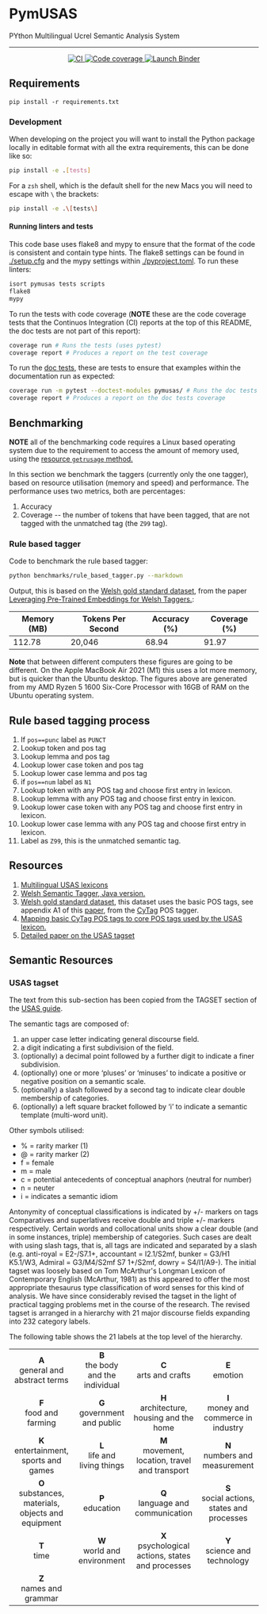# PymUSAS 

PYthon Multilingual Ucrel Semantic Analysis System

<hr/>

<p align="center">
    <a href="https://github.com/UCREL/pymusas/actions/workflows/ci.yml">
        <img alt="CI" src="https://github.com/UCREL/pymusas/actions/workflows/ci.yml/badge.svg?branch=main&event=push"/>
    </a>
    <a href="https://codecov.io/gh/UCREL/pymusas">
        <img alt="Code coverage" src="https://codecov.io/gh/UCREL/pymusas/branch/main/graph/badge.svg" />
    </a>
    <a href="https://mybinder.org/v2/gh/UCREL/pymusas/binder-main?urlpath=git-pull%3Frepo%3Dhttps%253A%252F%252Fgithub.com%252FUCREL%252Fpymusas%26urlpath%3Dlab%252Ftree%252Fpymusas%252F%26branch%3Dmain">
        <img alt="Launch Binder" src="https://static.mybinder.org/badge_logo.svg">
    </a>

</p>

## Requirements

```
pip install -r requirements.txt
```

### Development

When developing on the project you will want to install the Python package locally in editable format with all the extra requirements, this can be done like so:

```bash
pip install -e .[tests]
```

For a `zsh` shell, which is the default shell for the new Macs you will need to escape with `\` the brackets:

```zsh
pip install -e .\[tests\]
```

#### Running linters and tests

This code base uses flake8 and mypy to ensure that the format of the code is consistent and contain type hints. The flake8 settings can be found in [./setup.cfg](./setup.cfg) and the mypy settings within [./pyproject.toml](./pyproject.toml). To run these linters:

``` bash
isort pymusas tests scripts
flake8
mypy
```

To run the tests with code coverage (**NOTE** these are the code coverage tests that the Continuos Integration (CI) reports at the top of this README, the doc tests are not part of this report):

``` bash
coverage run # Runs the tests (uses pytest)
coverage report # Produces a report on the test coverage
```

To run the [doc tests](https://docs.python.org/3/library/doctest.html), these are tests to ensure that examples within the documentation run as expected:

``` bash
coverage run -m pytest --doctest-modules pymusas/ # Runs the doc tests
coverage report # Produces a report on the doc tests coverage
```

## Benchmarking

**NOTE** all of the benchmarking code requires a Linux based operating system due to the requirement to access the amount of memory used, using the [resource `getrusage` method.](https://docs.python.org/3/library/resource.html#resource.getrusage)

In this section we benchmark the taggers (currently only the one tagger), based on resource utilisation (memory and speed) and performance. The performance uses two metrics, both are percentages:

1. Accuracy
2. Coverage -- the number of tokens that have been tagged, that are not tagged with the unmatched tag (the `Z99` tag).

### Rule based tagger

Code to benchmark the rule based tagger:

``` bash
python benchmarks/rule_based_tagger.py --markdown
```

Output, this is based on the [Welsh gold standard dataset](https://github.com/CorCenCC/welsh_pos_sem_tagger/blob/master/data/cy_both_tagged.data), from the paper [Leveraging Pre-Trained Embeddings for Welsh Taggers.](https://aclanthology.org/W19-4332.pdf):

| Memory (MB) | Tokens Per Second | Accuracy (%) | Coverage (%) |
|-------------|-------------------|--------------|--------------|
| 112.78  | 20,046  | 68.94 | 91.97 |

**Note** that between different computers these figures are going to be different. On the Apple MacBook Air 2021 (M1) this uses a lot more memory, but is quicker than the Ubuntu desktop. The figures above are generated from my AMD Ryzen 5 1600 Six-Core Processor with 16GB of RAM on the Ubuntu operating system.


## Rule based tagging process

1. If `pos==punc` label as `PUNCT`
2. Lookup token and pos tag
3. Lookup lemma and pos tag
4. Lookup lower case token and pos tag
5. Lookup lower case lemma and pos tag
6. if `pos==num` label as `N1`
7. Lookup token with any POS tag and choose first entry in lexicon.
8. Lookup lemma with any POS tag and choose first entry in lexicon.
9. Lookup lower case token with any POS tag and choose first entry in lexicon.
10. Lookup lower case lemma with any POS tag and choose first entry in lexicon.
11. Label as `Z99`, this is the unmatched semantic tag.

## Resources

1. [Multilingual USAS lexicons](https://github.com/UCREL/Multilingual-USAS)
2. [Welsh Semantic Tagger, Java version.](https://github.com/CorCenCC/CySemTagger)
3. [Welsh gold standard dataset](https://github.com/CorCenCC/welsh_pos_sem_tagger/blob/master/data/cy_both_tagged.data), this dataset uses the basic POS tags, see appendix A1 of this [paper](https://aclanthology.org/W19-4332.pdf), from the [CyTag](https://github.com/CorCenCC/CyTag) POS tagger.
4. [Mapping basic CyTag POS tags to core POS tags used by the USAS lexicon.](./resources/basic_cy_tags_to_core_tags.json)
5. [Detailed paper on the USAS tagset](https://e-space.mmu.ac.uk/619652/1/C%3A%5CUsers%5C55119166%5CDesktop%5CComparing%20USAS%20with%20lexicographical%20taxonomies.pdf)

## Semantic Resources

### USAS tagset

The text from this sub-section has been copied from the TAGSET section of the [USAS guide](https://ucrel-web.lancs.ac.uk/usas/usas_guide.pdf).

The semantic tags are composed of:

1. an upper case letter indicating general discourse field.
2. a digit indicating a first subdivision of the field.
3. (optionally) a decimal point followed by a further digit to indicate a finer subdivision.
4. (optionally) one or more ‘pluses’ or ‘minuses’ to indicate a positive or negative position on a semantic scale.
5. (optionally) a slash followed by a second tag to indicate clear double membership of categories.
6. (optionally) a left square bracket followed by ‘i’ to indicate a semantic template (multi-word unit). 

Other symbols utilised:

* % = rarity marker (1)
* @ = rarity marker (2)
* f = female
* m = male
* c = potential antecedents of conceptual anaphors (neutral for number)
* n = neuter
* i = indicates a semantic idiom

Antonymity of conceptual classifications is indicated by +/- markers on tags Comparatives and superlatives receive double and triple +/- markers respectively. Certain words and collocational units show a clear double (and in some instances, triple) membership of categories. Such cases are dealt with using slash tags, that is, all tags are indicated and separated by a slash (e.g. anti-royal = E2-/S7.1+, accountant = I2.1/S2mf, bunker = G3/H1 K5.1/W3, Admiral = G3/M4/S2mf S7 1+/S2mf, dowry = S4/I1/A9-). The initial tagset was loosely based on Tom McArthur's Longman Lexicon of Contemporary English (McArthur, 1981) as this appeared to offer the most appropriate thesaurus type classification of word senses for this kind of analysis. We have since considerably revised the tagset in the light of practical tagging problems met in the course of the research. The revised tagset is arranged in a hierarchy with 21 major discourse fields expanding into 232 category labels. 

The following table shows the 21 labels at the top level of the hierarchy.

<table style="text-align:center;">
    <tbody>
        <tr>
            <td><strong>A</strong></br>general and abstract terms</td>
            <td><strong>B</strong></br>the body and the individual</td>
            <td><strong>C</strong></br>arts and crafts</td>
            <td><strong>E</strong></br>emotion</td>
        </tr>
        <tr>
            <td><strong>F</strong></br>food and farming</td>
            <td><strong>G</strong></br>government and public</td>
            <td><strong>H</strong></br>architecture, housing and the home</td>
            <td><strong>I</strong></br>money and commerce in industry</td>
        </tr>
        <tr>
            <td><strong>K</strong></br>entertainment, sports and games</td>
            <td><strong>L</strong></br>life and living things</td>
            <td><strong>M</strong></br>movement, location, travel and transport</td>
            <td><strong>N</strong></br>numbers and measurement</td>
        </tr>
        <tr>
            <td><strong>O</strong></br>substances, materials, objects and equipment</td>
            <td><strong>P</strong></br>education</td>
            <td><strong>Q</strong></br>language and communication</td>
            <td><strong>S</strong></br>social actions, states and processes</td>
        </tr>
        <tr>
            <td><strong>T</strong></br>time</td>
            <td><strong>W</strong></br>world and environment</td>
            <td><strong>X</strong></br>psychological actions, states and processes</td>
            <td><strong>Y</strong></br>science and technology</td>
        </tr>
        <tr>
            <td><strong>Z</strong></br>names and grammar</td>
        </tr>
    </tbody>
</table>
